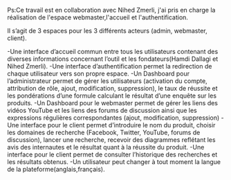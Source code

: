  Ps:Ce travail est en collaboration avec Nihed Zmerli, j'ai pris en charge la réalisation de l'espace webmaster,l'accueil et l'authentification.

Il s’agit de 3 espaces pour les 3 différents acteurs (admin, webmaster, client).

-Une interface d’accueil commun entre tous les utilisateurs contenant des diverses informations concernant l’outil et les fondateurs(Hamdi Dallagi et Nihed Zmerli).
-Une interface d’authentification permet la redirection de chaque utilisateur vers son propre espace.
-Un Dashboard pour l’administrateur permet de gérer les utilisateurs (activation du compte, attribution de rôle, ajout, modification, suppression), 
le taux de réussite et les pondérations d’une formule calculant le résultat d’une enquête sur les produits.
-Un Dashboard pour le webmaster permet de gérer les liens des vidéos YouTube et les liens des forums de discussion ainsi que les expressions régulières correspondantes (ajout, modification, suppression)
-Une interface pour le client permet d’introduire le nom du produit, choisir les domaines de recherche (Facebook, Twitter, YouTube, forums de discussion), lancer une recherche, recevoir des diagrammes reflétant les avis des internautes et le résultat quant à la réussite du produit.
-Une interface pour le client permet de consulter l’historique des recherches et les résultats obtenus.
-Un utilisateur peut changer à tout moment la langue de la plateforme(anglais,français).

